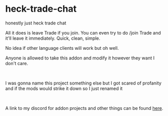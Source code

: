 # heck-trade-chat
honestly just heck trade chat

<p>All it does is leave Trade if you join. You can even try to do /join Trade and it'll leave it immediately. Quick, clean, simple.</p>
<p>No idea if other language clients will work but oh well.</p>
<p>Anyone is allowed to take this addon and modify it however they want I don't care.</p>
<p>&nbsp;</p>
<p>I was gonna name this project something else but I got scared of profanity and if the mods would strike it down so I just renamed it</p>
<p>&nbsp;</p>
<p>A link to my discord for addon projects and other things can be found <a href="https://discord.gg/tA4rrmjPp8">here</a>.</p>
